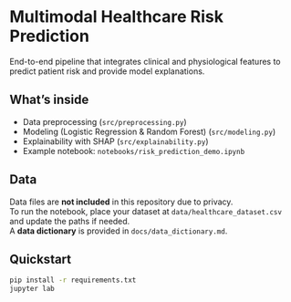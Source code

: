 # Multimodal Healthcare Risk Prediction

End-to-end pipeline that integrates clinical and physiological features to predict patient risk and provide model explanations.

## What’s inside
- Data preprocessing (`src/preprocessing.py`)
- Modeling (Logistic Regression & Random Forest) (`src/modeling.py`)
- Explainability with SHAP (`src/explainability.py`)
- Example notebook: `notebooks/risk_prediction_demo.ipynb`

## Data
Data files are **not included** in this repository due to privacy.  
To run the notebook, place your dataset at `data/healthcare_dataset.csv` and update the paths if needed.  
A **data dictionary** is provided in `docs/data_dictionary.md`.

## Quickstart
```bash
pip install -r requirements.txt
jupyter lab
